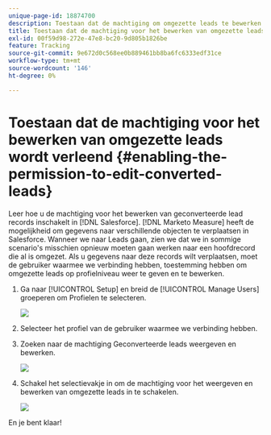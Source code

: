 ```yaml
---
unique-page-id: 18874700
description: Toestaan dat de machtiging om omgezette leads te bewerken - [!DNL Marketo Measure]
title: Toestaan dat de machtiging voor het bewerken van omgezette leads wordt verleend
exl-id: 00f59d98-272e-47e8-bc20-9d805b1826be
feature: Tracking
source-git-commit: 9e672d0c568ee0b889461bb8ba6fc6333edf31ce
workflow-type: tm+mt
source-wordcount: '146'
ht-degree: 0%

---
```


# Toestaan dat de machtiging voor het bewerken van omgezette leads wordt verleend {#enabling-the-permission-to-edit-converted-leads}

Leer hoe u de machtiging voor het bewerken van geconverteerde lead records inschakelt in [!DNL Salesforce]. [!DNL Marketo Measure] heeft de mogelijkheid om gegevens naar verschillende objecten te verplaatsen in Salesforce. Wanneer we naar Leads gaan, zien we dat we in sommige scenario&#39;s misschien opnieuw moeten gaan werken naar een hoofdrecord die al is omgezet. Als u gegevens naar deze records wilt verplaatsen, moet de gebruiker waarmee we verbinding hebben, toestemming hebben om omgezette leads op profielniveau weer te geven en te bewerken.

1. Ga naar [!UICONTROL Setup] en breid de [!UICONTROL Manage Users] groeperen om Profielen te selecteren.

   ![](assets/1-2.png)

1. Selecteer het profiel van de gebruiker waarmee we verbinding hebben.

1. Zoeken naar de machtiging Geconverteerde leads weergeven en bewerken.

   ![](assets/2-1.png)

1. Schakel het selectievakje in om de machtiging voor het weergeven en bewerken van omgezette leads in te schakelen.

   ![](assets/3-1.png)

En je bent klaar!
